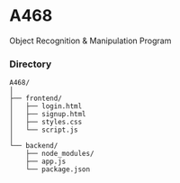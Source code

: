 # A468
Object Recognition &amp; Manipulation Program

### Directory
```
A468/
│
├── frontend/
│   ├── login.html
│   ├── signup.html
│   ├── styles.css
│   └── script.js
│
└── backend/
    ├── node_modules/
    ├── app.js
    └── package.json
```